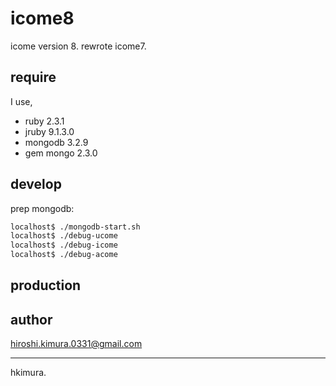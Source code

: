# icome8

icome version 8.
rewrote icome7.

## require

I use,

* ruby 2.3.1
* jruby 9.1.3.0
* mongodb 3.2.9
* gem mongo 2.3.0

## develop

prep mongodb:

```sh
localhost$ ./mongodb-start.sh
localhost$ ./debug-ucome
localhost$ ./debug-icome
localhost$ ./debug-acome
```

## production

## author

hiroshi.kimura.0331@gmail.com

---
hkimura.

